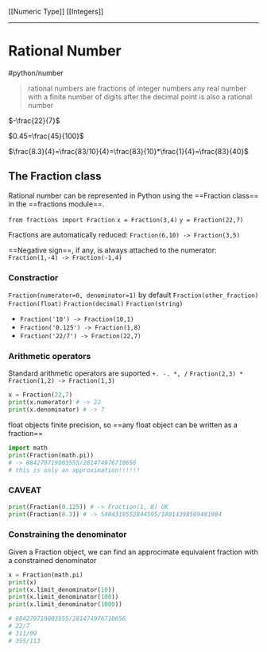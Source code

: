 [[Numeric Type]]
[[Integers]]


---
# Rational Number
#python/number 

>rational numbers are fractions of integer numbers
>any real number with a finite number of digits after the decimal point is also a rational number

$-\frac{22}{7}$

$0.45=\frac{45}{100}$

$\frac{8.3}{4}=\frac{83/10}{4}=\frac{83}{10}*\frac{1}{4}=\frac{83}{40}$


## The Fraction class
Rational number can be represented in Python using the ==Fraction class== in the ==fractions module==.

`from fractions import Fraction`
`x = Fraction(3,4)`
`y = Fraction(22,7)`

Fractions are automatically reduced:
`Fraction(6,10) -> Fraction(3,5)`


==Negative sign==, if any, is always attached to the numerator:
`Fraction(1,-4) -> Fraction(-1,4)`

###  Constractior
`Fraction(numerator=0, denominator=1)` by default
`Fraction(other_fraction)`
`Fraction(float)`
`Fraction(decimal)`
`Fraction(string)`
- `Fraction('10') -> Fraction(10,1)`
- `Fraction('0.125') -> Fraction(1,8)`
- `Fraction('22/7') -> Fraction(22,7)`


### Arithmetic operators
Standard arithmetic operators are suported
`+. -. *, /`
`Fraction(2,3) * Fraction(1,2) -> Fraction(1,3) `

```py
x = Fraction(22,7)
print(x.numerator) # -> 22
print(x.denominator) # -> 7
```


float objects finite precision, so
==any float object can be written as a fraction==

```py
import math
print(Fraction(math.pi)) 
# -> 884279719003555/281474976710656
# this is only an approximation!!!!!!
```

### CAVEAT
```py
print(Fraction(0.125)) # -> Fraction(1, 8) OK
print(Fraction(0.3)) # -> 5404319552844595/18014398509481984

```

###  Constraining the denominator
Given a Fraction object, we can find an approcimate equivalent fraction with a constrained denominator


```py
x = Fraction(math.pi)
print(x)
print(x.limit_denominator(10))
print(x.limit_denominator(100))
print(x.limit_denominator(1000))

# 884279719003555/281474976710656
# 22/7
# 311/99
# 355/113
```


